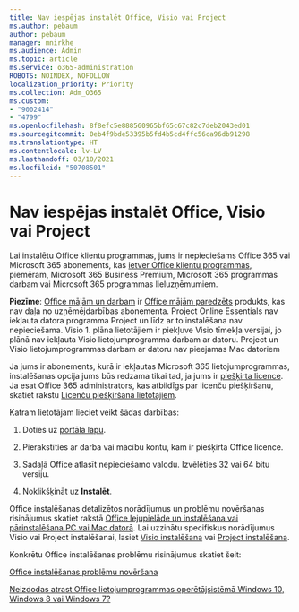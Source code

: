 ```yaml
---
title: Nav iespējas instalēt Office, Visio vai Project
ms.author: pebaum
author: pebaum
manager: mnirkhe
ms.audience: Admin
ms.topic: article
ms.service: o365-administration
ROBOTS: NOINDEX, NOFOLLOW
localization_priority: Priority
ms.collection: Adm_O365
ms.custom:
- "9002414"
- "4799"
ms.openlocfilehash: 8f8efc5e888560965bf65c67c82c7deb2043ed01
ms.sourcegitcommit: 0eb4f9bde53395b5fd4b5cd4ffc56ca96db91298
ms.translationtype: HT
ms.contentlocale: lv-LV
ms.lasthandoff: 03/10/2021
ms.locfileid: "50708501"
---
```

# <a name="no-option-to-install-office-visio-or-project"></a>Nav iespējas instalēt Office, Visio vai Project

Lai instalētu Office klientu programmas, jums ir nepieciešams Office 365 vai Microsoft 365 abonements, kas [ietver Office klientu programmas](https://support.office.com/article/office-for-home-and-office-for-business-plans-28cbc8cf-1332-4f04-9123-9b660abb629e), piemēram, Microsoft 365 Business Premium, Microsoft 365 programmas darbam vai Microsoft 365 programmas lieluzņēmumiem.

**Piezīme**: [Office mājām un darbam](https://support.microsoft.com/office/office-for-home-and-office-for-business-plans-28cbc8cf-1332-4f04-9123-9b660abb629e) ir [Office mājām paredzēts](https://support.office.com/article/28cbc8cf-1332-4f04-9123-9b660abb629e?wt.mc_id=Alchemy_ClientDIA) produkts, kas nav daļa no uzņēmējdarbības abonementa. Project Online Essentials nav iekļauta datora programma Project un līdz ar to instalēšana nav nepieciešama. Visio 1. plāna lietotājiem ir piekļuve Visio tīmekļa versijai, jo plānā nav iekļauta Visio lietojumprogramma darbam ar datoru.  Project un Visio lietojumprogrammas darbam ar datoru nav pieejamas Mac datoriem

Ja jums ir abonements, kurā ir iekļautas Microsoft 365 lietojumprogrammas, instalēšanas opcija jums būs redzama tikai tad, ja jums ir [piešķirta licence](https://support.office.com/article/what-office-365-business-product-or-license-do-i-have-f8ab5e25-bf3f-4a47-b264-174b1ee925fd?wt.mc_id=scl_installoffice_home). Ja esat Office 365 administrators, kas atbildīgs par licenču piešķiršanu, skatiet rakstu [Licenču piešķiršana lietotājiem](https://support.office.com/article/assign-licenses-to-users-in-office-365-for-business-997596b5-4173-4627-b915-36abac6786dc?wt.mc_id=scl_installoffice_home).


Katram lietotājam lieciet veikt šādas darbības:

1. Doties uz [portāla lapu](https://portal.office.com/OLS/MySoftware.aspx).

2. Pierakstīties ar darba vai mācību kontu, kam ir piešķirta Office licence.

3. Sadaļā Office atlasīt nepieciešamo valodu. Izvēlēties 32 vai 64 bitu versiju.

4. Noklikšķināt uz **Instalēt**.

Office instalēšanas detalizētos norādījumus un problēmu novēršanas risinājumus skatiet rakstā [Office lejupielāde un instalēšana vai pārinstalēšana PC vai Mac datorā](https://support.office.com/article/4414eaaf-0478-48be-9c42-23adc4716658?wt.mc_id=Alchemy_ClientDIA). Lai uzzinātu specifiskus norādījumus Visio vai Project instalēšanai, lasiet [Visio instalēšana](https://support.office.com/article/f98f21e3-aa02-4827-9167-ddab5b025710) vai [Project instalēšana](https://support.office.com/article/7059249b-d9fe-4d61-ab96-5c5bf435f281).

Konkrētu Office instalēšanas problēmu risinājumus skatiet šeit:

[Office instalēšanas problēmu novēršana](https://support.office.com/article/35ff2def-e0b2-4dac-9784-4cf212c1f6c2#BKMK_ErrorMessages)

[Neizdodas atrast Office lietojumprogrammas operētājsistēmā Windows 10, Windows 8 vai Windows 7?](https://support.office.com/article/can-t-find-office-applications-in-windows-10-windows-8-or-windows-7-907ce545-6ae8-459b-8d9d-de6764a635d6)
